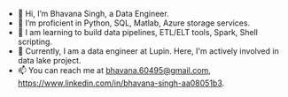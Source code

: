 - 👋 Hi, I’m Bhavana Singh, a Data Engineer.
- 👀 I’m proficient in Python, SQL, Matlab, Azure storage services. 
- 💞️ I am learning to build data pipelines, ETL/ELT tools, Spark, Shell scripting.
- 🌱 Currently, I am a data engineer at Lupin. Here, I'm actively involved in data lake project.
- 📫 You can reach me at bhavana.60495@gmail.com, https://www.linkedin.com/in/bhavana-singh-aa08051b3.

<!---
bhavanaS06/bhavanaS06 is a ✨ special ✨ repository because its `README.md` (this file) appears on your GitHub profile.
You can click the Preview link to take a look at your changes.
--->
